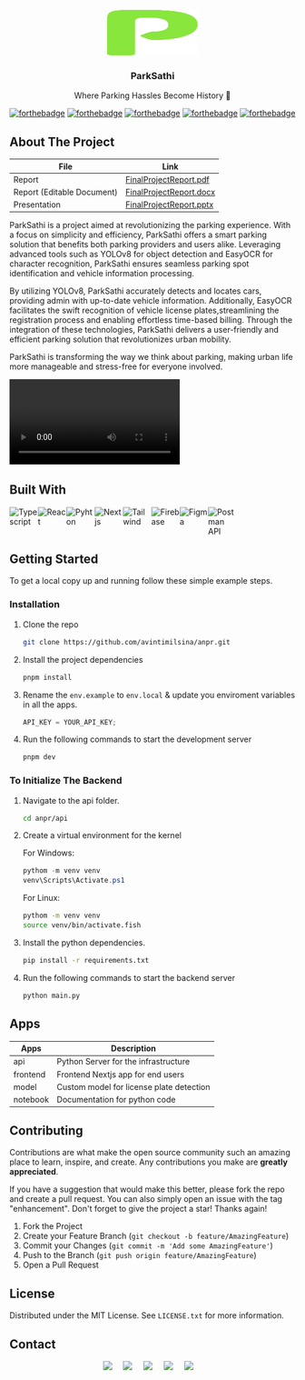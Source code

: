 <!-- PROJECT LOGO -->
<br />
<div align="center">
  <a href="https://parksathi.vercel.app">
    <img src="frontend/public/logo.svg" alt="Logo" width="160" height="80"/>
  </a>

  <h3 align="center">ParkSathi</h3>

  <p align="center">
    Where Parking Hassles Become History 🚙
    <br />

[![forthebadge](https://forthebadge.com/images/badges/built-with-love.svg)](https://forthebadge.com)
[![forthebadge](https://forthebadge.com/images/badges/works-on-my-machine.svg)](https://forthebadge.com)
[![forthebadge](https://forthebadge.com/images/badges/powered-by-coffee.svg)](https://forthebadge.com)
[![forthebadge](https://forthebadge.com/images/badges/uses-brains.svg)](https://forthebadge.com)
[![forthebadge](https://forthebadge.com/images/badges/made-with-python.svg)](https://forthebadge.com)

</div>

## About The Project

| File     | Link                              |
| -------- | ---------------------------------------- |
| Report      | [FinalProjectReport.pdf](./documents/FinalProjectReport.pdf)   |
| Report (Editable Document)      | [FinalProjectReport.docx](./documents/FinalProjectReport.docx)   |
| Presentation      | [FinalProjectReport.pptx](./documents/FinalProjectReport.pptx)   |

ParkSathi is a project aimed at revolutionizing the parking experience. With a focus on simplicity and efficiency, ParkSathi offers a smart parking solution that benefits both parking providers and users alike. Leveraging advanced tools such as YOLOv8 for object detection and EasyOCR for character recognition, ParkSathi ensures seamless parking spot identification and vehicle information processing.

By utilizing YOLOv8, ParkSathi accurately detects and locates cars, providing admin with up-to-date vehicle information. Additionally, EasyOCR facilitates the swift recognition of vehicle license plates,streamlining the registration process and enabling effortless time-based billing.
Through the integration of these technologies, ParkSathi delivers a user-friendly and efficient parking solution that revolutionizes urban mobility.

ParkSathi is transforming the way we think about parking, making urban life more manageable and stress-free for everyone involved.

<video src="./documents/reports/ParkingSolution.mp4"></video>

## Built With

<div style="display: flex; flex-wrap: wrap;">
<img src="https://img.icons8.com/color/48/000000/typescript.png" title="Typescript" alt="Typescript" width="50" height="50" />
<img src="https://img.icons8.com/color/48/000000/react-native.png" title="React" alt="React" width="50" height="50" />
<img src="https://img.icons8.com/color/48/000000/python.png" title="Python" alt="Pyhton" width="50" height="50" />
<img src="https://img.icons8.com/color/48/000000/nextjs.png" title="Nextjs" alt="Nextjs" width="50" height="50" />
<img src="https://img.icons8.com/color/48/000000/tailwindcss.png" title="Tailwind" alt="Tailwind" width="50" height="50" />
<img src="https://img.icons8.com/color/48/000000/firebase.png" title="Firebase" alt="Firebase" width="50" height="50" />
<img src="https://img.icons8.com/color/48/000000/figma.png" title="Figma" alt="Figma" width="50" height="50" />
<img width="50" height="50" src="https://img.icons8.com/dusk/64/postman-api.png" title="Postman API" alt="Postman API"/>
</div>

<!-- GETTING STARTED -->

## Getting Started

To get a local copy up and running follow these simple example steps.

### Installation

1. Clone the repo
   ```sh copy
   git clone https://github.com/avintimilsina/anpr.git
   ```
2. Install the project dependencies

   ```sh copy
   pnpm install
   ```

3. Rename the `env.example` to `env.local` & update you enviroment variables in all the apps.

   ```js
   API_KEY = YOUR_API_KEY;
   ```

4. Run the following commands to start the development server

   ```sh copy
   pnpm dev
   ```

### To Initialize The Backend

1. Navigate to the api folder.
   ```sh copy
   cd anpr/api
   ```
2. Create a virtual environment for the kernel

   For Windows:

   ```powershell copy
   pythom -m venv venv
   venv\Scripts\Activate.ps1
   ```

   For Linux:

   ```sh copy
   pythom -m venv venv
   source venv/bin/activate.fish
   ```

3. Install the python dependencies.

   ```sh copy
   pip install -r requirements.txt
   ```

4. Run the following commands to start the backend server

   ```sh copy
   python main.py
   ```

## Apps

| Apps     | Description                              |
| -------- | ---------------------------------------- |
| api      | Python Server for the infrastructure     |
| frontend | Frontend Nextjs app for end users        |
| model    | Custom model for license plate detection |
| notebook | Documentation for python code            |

## Contributing

Contributions are what make the open source community such an amazing place to learn, inspire, and create. Any contributions you make are **greatly appreciated**.

If you have a suggestion that would make this better, please fork the repo and create a pull request. You can also simply open an issue with the tag "enhancement".
Don't forget to give the project a star! Thanks again!

1. Fork the Project
2. Create your Feature Branch (`git checkout -b feature/AmazingFeature`)
3. Commit your Changes (`git commit -m 'Add some AmazingFeature'`)
4. Push to the Branch (`git push origin feature/AmazingFeature`)
5. Open a Pull Request

<!-- LICENSE -->

## License

Distributed under the MIT License. See `LICENSE.txt` for more information.

<!-- CONTACT -->

## Contact

<div align="center">
  <a href="mailto:avin.timilsina.16@gmail.com"><img src="https://img.shields.io/badge/gmail-%23D14836.svg?&style=for-the-badge&logo=gmail&logoColor=white" /></a>&nbsp;&nbsp;&nbsp;&nbsp;
  <a href="https://www.facebook.com/avin.timilsina.16/"><img src="https://img.shields.io/badge/facebook-%233B5998.svg?&style=for-the-badge&logo=facebook&logoColor=white" /></a>&nbsp;&nbsp;&nbsp;&nbsp;
  <a href="https://www.instagram.com/avin_timilsina/"><img src="https://img.shields.io/badge/instagram-%23dc2743.svg?&style=for-the-badge&logo=instagram&logoColor=white" /></a>&nbsp;&nbsp;&nbsp;&nbsp;
  <a href="https://www.linkedin.com/in/abintimilsina/"><img src="https://img.shields.io/badge/linkedin-%230077B5.svg?&style=for-the-badge&logo=linkedin&logoColor=white" /></a>&nbsp;&nbsp;&nbsp;&nbsp;
  <a href="https://twitter.com/avin_timilsina"><img src="https://img.shields.io/badge/twitter-%231DA1F2.svg?&style=for-the-badge&logo=twitter&logoColor=white" /></a>&nbsp;&nbsp;&nbsp;&nbsp;
  </a>

</div>
